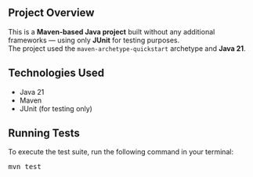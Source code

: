 ## Project Overview

This is a **Maven-based Java project** built without any additional frameworks — using only **JUnit** for testing purposes.  
The project used the `maven-archetype-quickstart` archetype and **Java 21**.

## Technologies Used

- Java 21
- Maven
- JUnit (for testing only)

## Running Tests

To execute the test suite, run the following command in your terminal:

<pre lang="markdown">
mvn test
</pre>
